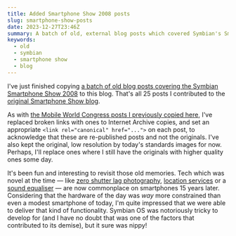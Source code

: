 ```yaml
---
title: Added Smartphone Show 2008 posts
slug: smartphone-show-posts
date: 2023-12-27T23:46Z
summary: A batch of old, external blog posts which covered Symbian's Smartphone Show 2008 has been added to this blog
keywords:
  - old
  - symbian
  - smartphone show
  - blog
---
```

I've just finished copying [a batch of old blog posts covering the Symbian Smartphone Show 2008](/blog/collections/smartphone-show-2008/) to this blog. That's all 25 posts I contributed to the [original Smartphone Show blog](https://smartphoneshow.wordpress.com/).

As with [the Mobile World Congress posts I previously copied here](/blog/2020/09/07/added-mwc-2008-posts/), I've replaced broken links with ones to Internet Archive copies, and set an appropriate `<link rel="canonical" href="...">` on each post, to acknowledge that these are re-published posts and not the originals. I've also kept the original, low resolution by today's standards images for now. Perhaps, I'll replace ones where I still have the originals with higher quality ones some day.

It's been fun and interesting to revisit those old memories. Tech which was novel at the time &mdash; like [zero shutter lag photography](/blog/2008/10/27/imaging-demo-details/), [location services](/blog/2008/11/03/lbs-demo/) or a [sound equaliser](http://localhost:8080/blog/2008/11/03/qsound-audio-demo/) &mdash; are now commonplace on smartphones 15 years later. Considering that the hardware of the day was _way_ more constrained than even a modest smartphone of today, I'm quite impressed that we were able to deliver that kind of functionality. Symbian OS was notoriously tricky to develop for (and I have no doubt that was one of the factors that contributed to its demise), but it sure was nippy!

